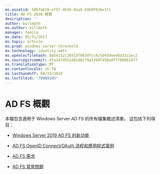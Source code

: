 ```yaml
---
ms.assetid: 5007a619-ef57-4636-9aa9-93b0f02be1fc
title: AD FS 2016 總覽
description: ''
author: billmath
ms.author: billmath
manager: femila
ms.date: 05/31/2017
ms.topic: article
ms.prod: windows-server-threshold
ms.technology: identity-adfs
ms.openlocfilehash: 0ab4152c28413f663dfcc4c5d43deee8a31c1ec2
ms.sourcegitcommit: 4fa147d552481d8279a5390f458a9f7788061977
ms.translationtype: MT
ms.contentlocale: zh-TW
ms.lasthandoff: 08/23/2019
ms.locfileid: "70009105"
---
```

# <a name="ad-fs-overview"></a>AD FS 概觀



本檔包含適用于 Windows Server AD FS 的所有檔集概述清單。 這包括下列項目：
  
  
  
* [Windows Server 2019 AD FS 的新功能](../ad-fs/overview/whats-new-active-directory-federation-services-windows-server.md)  
  
* [AD FS OpenID Connect/OAuth 流程和應用程式案例](../ad-fs/overview/ad-fs-openid-connect-oauth-flows-scenarios.md) 

* [AD FS 需求](../ad-fs/overview/AD-FS-2016-Requirements.md)

* [AD FS 常見問題](../ad-fs/overview/AD-FS-FAQ.md)

  
  

